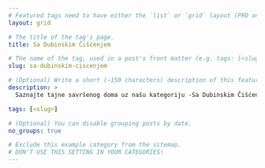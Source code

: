 ```yaml
---
# Featured tags need to have either the `list` or `grid` layout (PRO only).
layout: grid

# The title of the tag's page.
title: Sa Dubinskim Čišćenjem

# The name of the tag, used in a post's front matter (e.g. tags: [<slug>]).
slug: sa-dubinskim-ciscenjem

# (Optional) Write a short (~150 characters) description of this featured tag.
description: >
  Saznajte tajne savršenog doma uz našu kategoriju -Sa Dubinskim Čišćenjem-. #DubinskoČišćenje #ČistDom #SavetiZaČišćenje

tags: [<slug>]

# (Optional) You can disable grouping posts by date.
no_groups: true

# Exclude this example category from the sitemap.
# DON'T USE THIS SETTING IN YOUR CATEGORIES!
---
```

